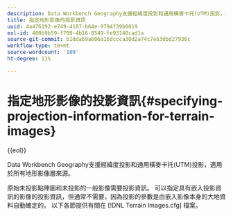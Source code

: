 ```yaml
---
description: Data Workbench Geography支援經緯度投影和通用橫麥卡托(UTM)投影，適用於所有地形影像層來源。
title: 指定地形影像的投影資訊
uuid: 4a476192-e749-4187-b64e-9794f39b0019
exl-id: 400b9b59-f700-4b16-8549-fe93140cad1a
source-git-commit: b1dda69a606a16dccca30d2a74c7e63dbd27936c
workflow-type: tm+mt
source-wordcount: '109'
ht-degree: 11%

---
```


# 指定地形影像的投影資訊{#specifying-projection-information-for-terrain-images}

{{eol}}

Data Workbench Geography支援經緯度投影和通用橫麥卡托(UTM)投影，適用於所有地形影像層來源。

原始未投影點陣圖和未投影的一般影像需要投影資訊。 可以指定具有嵌入投影資訊的影像的投影資訊，但通常不需要，因為投影的參數是由嵌入影像本身的大地資料自動確定的。 以下各節提供有關在 [!DNL Terrain Images.cfg] 檔案。
